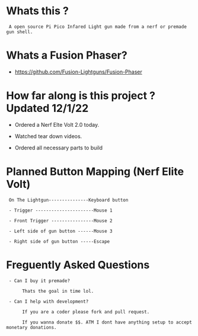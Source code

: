 # Whats this ? 

     A open source Pi Pico Infared Light gun made from a nerf or premade  gun shell.

# Whats a Fusion Phaser? 

- https://github.com/Fusion-Lightguns/Fusion-Phaser
     
# How far along is this project ? Updated 12/1/22

- Ordered a Nerf Elte Volt 2.0 today.

- Watched tear down videos.

- Ordered all necessary parts to build

# Planned Button Mapping (Nerf Elite Volt)

     On The Lightgun---------------Keyboard button
     
     - Trigger ----------------------Mouse 1
     
     - Front Trigger ----------------Mouse 2

     - Left side of gun button ------Mouse 3
     
     - Right side of gun button -----Escape
     
     
# Freguently Asked Questions

     - Can I buy it premade?
     
          Thats the goal in time lol.
          
     - Can I help with development?
     
          If you are a coder please fork and pull request. 
          
          If you wanna donate $$. ATM I dont have anything setup to accept monetary donations.
         
